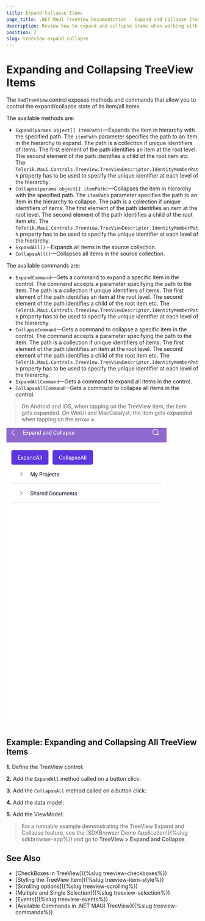 ```yaml
---
title: Expand-Collapse Items
page_title: .NET MAUI TreeView Documentation - Expand and Collapse Items
description: Review how to expand and collapse items when working with the TreeView control for .NET MAUI.
position: 2
slug: treeview-expand-collapse
---
```


# Expanding and Collapsing TreeView Items

The `RadTreeView` control exposes methods and commands that allow you to control the expand/collapse state of its item/all items.

The available methods are:

* `Expand(params object[] itemPath)`&mdash;Expands the item in hierarchy with the specified path. The `itemPath` parameter specifies the path to an item in the hierarchy to expand. The path is a collection if unique identifiers of items. The first element of the path identifies an item at the root level. The second element of the path identifies a child of the root item etc. The `Telerik.Maui.Controls.TreeView.TreeViewDescriptor.IdentityMemberPath` property has to be used to specify the unique identifier at each level of the hierarchy.
* `Collapse(params object[] itemPath)`&mdash;Collapses the item in hierarchy with the specified path. The `itemPath` parameter specifies the path to an item in the hierarchy to collapse. The path is a collection if unique identifiers of items. The first element of the path identifies an item at the root level. The second element of the path identifies a child of the root item etc. The `Telerik.Maui.Controls.TreeView.TreeViewDescriptor.IdentityMemberPath` property has to be used to specify the unique identifier at each level of the hierarchy.
* `ExpandAll()`&mdash;Expands all items in the source collection.
* `CollapseAll()`&mdash;Collapses all items in the source collection.

The available commands are:

* `ExpandCommand`&mdash;Gets a command to expand a specific item in the control. The command accepts a parameter specifying the path to the item. The path is a collection if unique identifiers of items. The first element of the path identifies an item at the root level. The second element of the path identifies a child of the root item etc. The `Telerik.Maui.Controls.TreeView.TreeViewDescriptor.IdentityMemberPath` property has to be used to specify the unique identifier at each level of the hierarchy.
* `CollapseCommand`&mdash;Gets a command to collapse a specific item in the control. The command accepts a parameter specifying the path to the item. The path is a collection if unique identifiers of items. The first element of the path identifies an item at the root level. The second element of the path identifies a child of the root item etc. The `Telerik.Maui.Controls.TreeView.TreeViewDescriptor.IdentityMemberPath` property has to be used to specify the unique identifier at each level of the hierarchy.
* `ExpandAllCommand`&mdash;Gets a command to expand all items in the control.
* `CollapseAllCommand`&mdash;Gets a command to collapse all items in the control.

> On Android and iOS, when tapping on the TreeView item, the item gets expanded. On WinUI and MacCatalyst, the item gets expanded when tapping on the arrow **>**. 

![.NET MAUI TreeView Expand and Collapse](images/treeview-expand-collapse.gif)

## Example: Expanding and Collapsing All TreeView Items

**1.** Define the TreeView control:

<snippet id='treeview-expand-collapse' />

**2.** Add the `ExpandAll` method called on a button click:

<snippet id='treeview-expand-all-method' />

**3.** Add the `CollapseAll` method called on a button click:

<snippet id='treeview-collapse-all-method' />

**4.** Add the data model:

<snippet id='treeview-getting-started-item' />

**5.** Add the ViewModel:

<snippet id='treeview-getting-started-viewmodel' />

> For a runnable example demonstrating the TreeView Expand and Collapse feature, see the [SDKBrowser Demo Application]({%slug sdkbrowser-app%}) and go to **TreeView > Expand and Collapse**.

## See Also

* [CheckBoxes in TreeView]({%slug treeview-checkboxes%})
* [Styling the TreeView Item]({%slug treeview-item-style%})
* [Scrolling options]({%slug treeview-scrolling%})
* [Multiple and Single Selection]({%slug treeview-selection%})
* [Events]({%slug treeview-events%})
* [Available Commands in .NET MAUI TreeView]({%slug treeview-commands%})